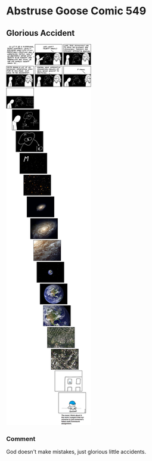 # Abstruse Goose Comic 549
## Glorious Accident

![image](the_creation_part_4.png)
### Comment
God doesn't make mistakes, just glorious little accidents.
